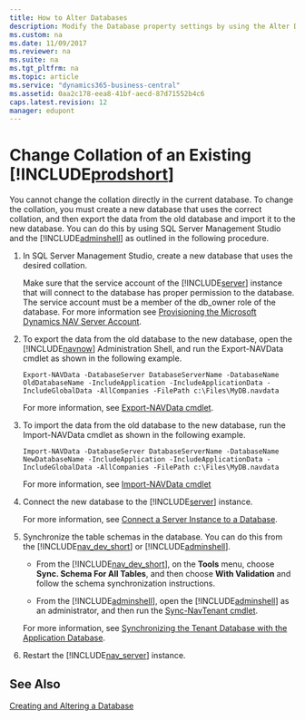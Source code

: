 ```yaml
---
title: How to Alter Databases
description: Modify the Database property settings by using the Alter Database window, which gives you access to the same settings as the New Database window.
ms.custom: na
ms.date: 11/09/2017
ms.reviewer: na
ms.suite: na
ms.tgt_pltfrm: na
ms.topic: article
ms.service: "dynamics365-business-central"
ms.assetid: 0aa2c178-eea8-41bf-aecd-87d71552b4c6
caps.latest.revision: 12
manager: edupont
---
```

# Change Collation of an Existing [!INCLUDE[prodshort](../developer/includes/prodshort.md)]

You cannot change the collation directly in the current database. To change the collation, you must create a new database that uses the correct collation, and then export the data from the old database and import it to the new database. You can do this by using SQL Server Management Studio and the [!INCLUDE[adminshell](../developer/includes/adminshell.md)] as outlined in the following procedure.  

1.  In SQL Server Management Studio, create a new database that uses the desired collation.  

     Make sure that the service account of the [!INCLUDE[server](../developer/includes/server.md)] instance that will connect to the database has proper permission to the database. The service account must be a member of the db\_owner role of the database. For more information see [Provisioning the Microsoft Dynamics NAV Server Account](../deployment/provision-server-account.md).  

2.  To export the data from the old database to the new database, open the [!INCLUDE[navnow](../developer/includes/navnow_md.md)] Administration Shell, and run the Export-NAVData cmdlet as shown in the following example.  

    ```  
    Export-NAVData -DatabaseServer DatabaseServerName -DatabaseName OldDatabaseName -IncludeApplication -IncludeApplicationData -IncludeGlobalData -AllCompanies -FilePath c:\Files\MyDB.navdata  
    ```  

     For more information, see [Export-NAVData cmdlet](http://go.microsoft.com/fwlink/?LinkID=401400).  

3.  To import the data from the old database to the new database, run the Import-NAVData cmdlet as shown in the following example.  

    ```  
    Import-NAVData -DatabaseServer DatabaseServerName -DatabaseName NewDatabaseName -IncludeApplication -IncludeApplicationData -IncludeGlobalData -AllCompanies -FilePath c:\Files\MyDB.navdata  

    ```  

     For more information, see [Import-NAVData cmdlet](http://go.microsoft.com/fwlink/?LinkID=401402)  

4.  Connect the new database to the [!INCLUDE[server](../developer/includes/server.md)] instance.  

     For more information, see [Connect a Server Instance to a Database](../administration/connect-server-to-database.md).  

5.  Synchronize the table schemas in the database. You can do this from the [!INCLUDE[nav_dev_short](../developer/includes/nav_dev_short_md.md)] or [!INCLUDE[adminshell](../developer/includes/adminshell.md)].  

    -   From the [!INCLUDE[nav_dev_short](../developer/includes/nav_dev_short_md.md)], on the **Tools** menu, choose **Sync. Schema For All Tables**, and then choose **With Validation** and follow the schema synchronization instructions.  

    -   From the [!INCLUDE[adminshell](../developer/includes/adminshell.md)], open the [!INCLUDE[adminshell](../developer/includes/adminshell.md)] as an administrator, and then run the [Sync-NavTenant cmdlet](http://go.microsoft.com/fwlink/?LinkID=401399).

    For more information, see [Synchronizing the Tenant Database with the Application Database](../administration/synchronize-tenant-database-and-application-database.md).  

6.  Restart the [!INCLUDE[nav_server](../developer/includes/nav_server_md.md)] instance.  


## See Also  
 [Creating and Altering a  Database](cside-create-databases.md)
